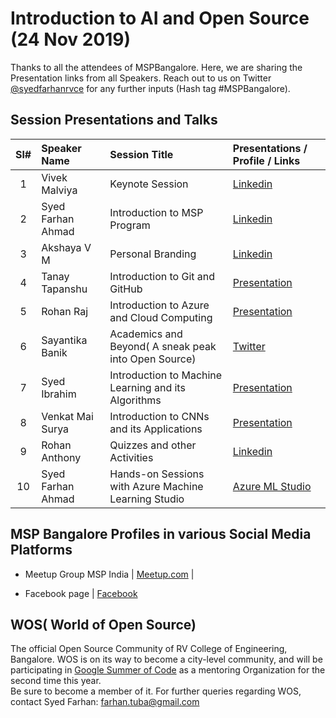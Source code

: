 # Introduction to AI and Open Source (24 Nov 2019)


Thanks to all the attendees of MSPBangalore.  Here, we are sharing the Presentation links from all Speakers. Reach out to us on Twitter [@syedfarhanrvce](https://twitter.com/syedfarhanrvce) for any further inputs (Hash tag #MSPBangalore).


## Session Presentations and Talks

| Sl# | Speaker Name | Session Title | Presentations / Profile / Links |
|:---:|:-----------|:---------|:------------|
| 1 | Vivek Malviya | Keynote Session | [Linkedin](https://www.linkedin.com/in/vivek-malviya-0b0b046a/)   |
| 2 | Syed Farhan Ahmad | Introduction to MSP Program | [Linkedin](https://www.linkedin.com/in/syedfarhanahmad/)  |
| 3 | Akshaya V M  | Personal Branding | [Linkedin](https://www.linkedin.com/in/akshayavm/)  |
| 4 | Tanay Tapanshu | Introduction to Git and GitHub | [Presentation](https://stdntpartners-my.sharepoint.com/:p:/g/personal/farhan_studentpartner_com/EYQ3kLK5XttKug1Fd0YKtsoBmn_pF9hFjJ-y_gyes1eHcw?e=jOmIai)  |
| 5 | Rohan Raj | Introduction to Azure and Cloud Computing | [Presentation](https://stdntpartners-my.sharepoint.com/:p:/g/personal/farhan_studentpartner_com/EZiQ1JwkPexNua3ndYLIyjEB62ogQuptONCYrYiFzC-yZw?e=KZBoZa)  |
| 6 | Sayantika Banik | Academics and Beyond( A sneak peak into Open Source) | [Twitter](https://twitter.com/sayabanik)  |
| 7 | Syed Ibrahim | Introduction to Machine Learning and its Algorithms | [Presentation](https://stdntpartners-my.sharepoint.com/:p:/g/personal/farhan_studentpartner_com/EQ6Do3vlsRhGmDKYG6KDvWIBHMTobFjqZ7jaEvv1rHIyMg?e=8wy1Hq)  |
| 8 | Venkat Mai Surya | Introduction to CNNs and its Applications | [Presentation](https://stdntpartners-my.sharepoint.com/:p:/g/personal/farhan_studentpartner_com/EefP97zlfZhIv8xl6DuWdv0BjqFvhHu5OfTvAqr8LaTKhQ?e=kkoCcB)  |
| 9 | Rohan Anthony | Quizzes and other Activities | [Linkedin](https://www.linkedin.com/in/rohan-antony-582300173/)  |
| 10 | Syed Farhan Ahmad | Hands-on Sessions with Azure Machine Learning Studio | [Azure ML Studio](https://studio.azureml.net/)  |


## MSP Bangalore Profiles in various Social Media Platforms

* Meetup Group MSP India | [Meetup.com](https://www.meetup.com/Microsoft-Student-Partners-India/events/) | 

* Facebook page | [Facebook](https://www.facebook.com/Microsoft-Student-Partner-Bangalore-103413524463276/)

## WOS( World of Open Source)
The official Open Source Community of RV College of Engineering, Bangalore. WOS is on its way to become a city-level community, and will be participating in [Google Summer of Code](https://summerofcode.withgoogle.com) as a mentoring Organization for the second time this year.  
Be sure to become a member of it. For further queries regarding WOS, contact Syed Farhan: farhan.tuba@gmail.com


